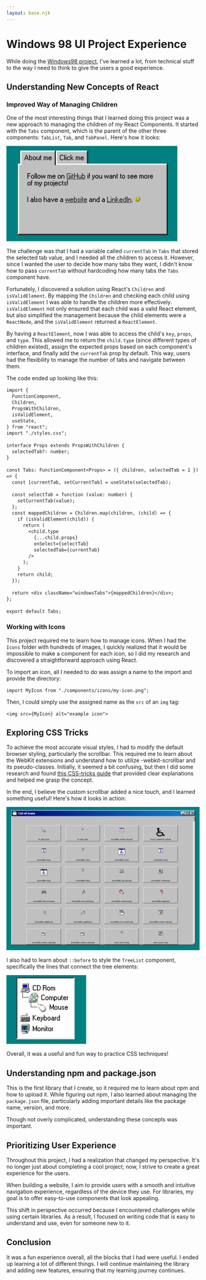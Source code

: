 ```yaml
---
layout: base.njk
---
```


# Windows 98 UI Project Experience

While doing the [Windows98 project](https://windows98-ui.netlify.app/), I've learned a lot, from technical stuff to the way I need to think to give the users a good experience.

## Understanding New Concepts of React

### Improved Way of Managing Children

One of the most interesting things that I learned doing this project was a new approach to managing the children of my React Components. It started with the `Tabs` component, which is the parent of the other three components: `TabList`, `Tab`, and `TabPanel`. Here's how it looks:

![Tabs component with a Windows 98 styling](/assets/blog/1/Screen%20Shot%202023-06-22%20at%202.44.31%20PM.png)

The challenge was that I had a variable called `currentTab` in `Tabs` that stored the selected tab value, and I needed all the children to access it. However, since I wanted the user to decide how many tabs they want, I didn't know how to pass `currentTab` without hardcoding how many tabs the `Tabs` component have.

Fortunately, I discovered a solution using React's `Children` and `isValidElement`. By mapping the `Children` and checking each child using `isValidElement` I was able to handle the children more effectively. `isValidElement` not only ensured that each child was a valid React element, but also simplified the management because the child elements were a `ReactNode`, and the `isValidElement` returned a `ReactElement`.

By having a `ReactElement`, now I was able to access the child's `key`, `props`, and `type`. This allowed me to return the `child.type` (since different types of children existed), assign the expected props based on each component's interface, and finally add the `currentTab` prop by default. This way, users had the flexibility to manage the number of tabs and navigate between them.

The code ended up looking like this:

```tsx
import {
  FunctionComponent,
  Children,
  PropsWithChildren,
  isValidElement,
  useState,
} from "react";
import "./styles.css";

interface Props extends PropsWithChildren {
  selectedTab?: number;
}

const Tabs: FunctionComponent<Props> = ({ children, selectedTab = 1 }) => {
  const [currentTab, setCurrentTab] = useState(selectedTab);

  const selectTab = function (value: number) {
    setCurrentTab(value);
  };
  const mappedChildren = Children.map(children, (child) => {
    if (isValidElement(child)) {
      return (
        <child.type
          {...child.props}
          onSelect={selectTab}
          selectedTab={currentTab}
        />
      );
    }
    return child;
  });

  return <div className="windowsTabs">{mappedChildren}</div>;
};

export default Tabs;
```

### Working with Icons

This project required me to learn how to manage icons. When I had the `Icons` folder with hundreds of images, I quickly realized that it would be impossible to make a component for each icon, so I did my research and discovered a straightforward approach using React.

To import an icon, all I needed to do was assign a name to the import and provide the directory:

```tsx
import MyIcon from "./components/icons/my-icon.png";
```

Then, I could simply use the assigned name as the `src` of an `img` tag:

```tsx
<img src={MyIcon} alt="example icon">
```

## Exploring CSS Tricks

To achieve the most accurate visual styles, I had to modify the default browser styling, particularly the scrollbar. This required me to learn about the WebKit extensions and understand how to utilize -webkit-scrollbar and its pseudo-classes. Initially, it seemed a bit confusing, but then I did some research and found [this CSS-tricks guide](https://css-tricks.com/custom-scrollbars-in-webkit/) that provided clear explanations and helped me grasp the concept.

In the end, I believe the custom scrollbar added a nice touch, and I learned something useful! Here's how it looks in action:

![Element with the windows98 scrollbar](/assets/blog/1/Screen%20Shot%202023-06-22%20at%204.05.57%20PM.png)

I also had to learn about `::before` to style the `TreeList` component, specifically the lines that connect the tree elements:

![TreeList windows98 component](/assets/blog/1/Screen%20Shot%202023-06-22%20at%204.13.09%20PM.png)

Overall, it was a useful and fun way to practice CSS techniques!

## Understanding npm and package.json

This is the first library that I create, so it required me to learn about npm and how to upload it. While figuring out npm, I also learned about managing the `package.json` file, particularly adding important details like the package name, version, and more.

Though not overly complicated, understanding these concepts was important.

## Prioritizing User Experience

Throughout this project, I had a realization that changed my perspective. It's no longer just about completing a cool project; now, I strive to create a great experience for the users.

When building a website, I aim to provide users with a smooth and intuitive navigation experience, regardless of the device they use. For libraries, my goal is to offer easy-to-use components that look appealing.

This shift in perspective occurred because I encountered challenges while using certain libraries. As a result, I focused on writing code that is easy to understand and use, even for someone new to it.

## Conclusion

It was a fun experience overall, all the blocks that I had were useful. I ended up learning a lot of different things. I will continue maintaining the library and adding new features, ensuring that my learning journey continues.

